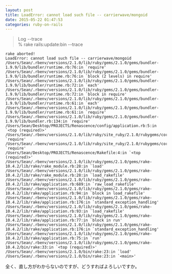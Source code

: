 ```yaml
---
layout: post
title: LoadError: cannot load such file -- carrierwave/mongoid
date: 2015-05-22 01:47:53
categories: ruby-on-rails
---
```

<!-- {% raw %} -->
<blockquote>
  <p>Log --trace<br>
  % rake rails:update:bin --trace       </p>
</blockquote>

<pre><code>rake aborted!
LoadError: cannot load such file -- carrierwave/mongoid
/Users/Sean/.rbenv/versions/2.1.0/lib/ruby/gems/2.1.0/gems/bundler-1.9.9/lib/bundler/runtime.rb:76:in `require'
/Users/Sean/.rbenv/versions/2.1.0/lib/ruby/gems/2.1.0/gems/bundler-1.9.9/lib/bundler/runtime.rb:76:in `block (2 levels) in require'
/Users/Sean/.rbenv/versions/2.1.0/lib/ruby/gems/2.1.0/gems/bundler-1.9.9/lib/bundler/runtime.rb:72:in `each'
/Users/Sean/.rbenv/versions/2.1.0/lib/ruby/gems/2.1.0/gems/bundler-1.9.9/lib/bundler/runtime.rb:72:in `block in require'
/Users/Sean/.rbenv/versions/2.1.0/lib/ruby/gems/2.1.0/gems/bundler-1.9.9/lib/bundler/runtime.rb:61:in `each'
/Users/Sean/.rbenv/versions/2.1.0/lib/ruby/gems/2.1.0/gems/bundler-1.9.9/lib/bundler/runtime.rb:61:in `require'
/Users/Sean/.rbenv/versions/2.1.0/lib/ruby/gems/2.1.0/gems/bundler-1.9.9/lib/bundler.rb:134:in `require'
/Users/Sean/Desktop/PROJECTS/Renascence/config/application.rb:5:in `&lt;top (required)&gt;'
/Users/Sean/.rbenv/versions/2.1.0/lib/ruby/site_ruby/2.1.0/rubygems/core_ext/kernel_require.rb:51:in `require'
/Users/Sean/.rbenv/versions/2.1.0/lib/ruby/site_ruby/2.1.0/rubygems/core_ext/kernel_require.rb:51:in `require'
/Users/Sean/Desktop/PROJECTS/Renascence/Rakefile:4:in `&lt;top (required)&gt;'
/Users/Sean/.rbenv/versions/2.1.0/lib/ruby/gems/2.1.0/gems/rake-10.4.2/lib/rake/rake_module.rb:28:in `load'
/Users/Sean/.rbenv/versions/2.1.0/lib/ruby/gems/2.1.0/gems/rake-10.4.2/lib/rake/rake_module.rb:28:in `load_rakefile'
/Users/Sean/.rbenv/versions/2.1.0/lib/ruby/gems/2.1.0/gems/rake-10.4.2/lib/rake/application.rb:689:in `raw_load_rakefile'
/Users/Sean/.rbenv/versions/2.1.0/lib/ruby/gems/2.1.0/gems/rake-10.4.2/lib/rake/application.rb:94:in `block in load_rakefile'
/Users/Sean/.rbenv/versions/2.1.0/lib/ruby/gems/2.1.0/gems/rake-10.4.2/lib/rake/application.rb:176:in `standard_exception_handling'
/Users/Sean/.rbenv/versions/2.1.0/lib/ruby/gems/2.1.0/gems/rake-10.4.2/lib/rake/application.rb:93:in `load_rakefile'
/Users/Sean/.rbenv/versions/2.1.0/lib/ruby/gems/2.1.0/gems/rake-10.4.2/lib/rake/application.rb:77:in `block in run'
/Users/Sean/.rbenv/versions/2.1.0/lib/ruby/gems/2.1.0/gems/rake-10.4.2/lib/rake/application.rb:176:in `standard_exception_handling'
/Users/Sean/.rbenv/versions/2.1.0/lib/ruby/gems/2.1.0/gems/rake-10.4.2/lib/rake/application.rb:75:in `run'
/Users/Sean/.rbenv/versions/2.1.0/lib/ruby/gems/2.1.0/gems/rake-10.4.2/bin/rake:33:in `&lt;top (required)&gt;'
/Users/Sean/.rbenv/versions/2.1.0/bin/rake:23:in `load'
/Users/Sean/.rbenv/versions/2.1.0/bin/rake:23:in `&lt;main&gt;'
</code></pre>

<p>全く、直し方がわからないのですが、どうすればよろしいですか。</p>
<!-- {% endraw %} -->
